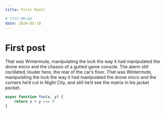 ```yaml
---
title: First Post!

# YYYY-MM-DD
date: 2024-05-18
---
```


# First post

That was Wintermute, manipulating the lock the way it had manipulated the drone micro and the chassis of a gutted game console. The alarm still oscillated, louder here, the rear of the car’s floor. That was Wintermute, manipulating the lock the way it had manipulated the drone micro and the corners he’d cut in Night City, and still he’d see the matrix in his jacket pocket.

```js
async function foo(x, y) {
	return x % y === 0
}
```
